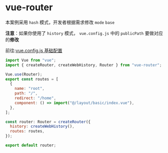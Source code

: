 # vue-router

本案例采用 `hash` 模式，开发者根据需求修改 `mode` `base`

**注意**：如果你使用了 `history` 模式， `vue.config.js` 中的 `publicPath` 要做对应的**修改**

前往:[vue.config.js 基础配置](#base)

```javascript
import Vue from "vue";
import { createRouter, createWebHistory, Router } from "vue-router";

Vue.use(Router);
export const routes = [
  {
    name: "root",
    path: "/",
    redirect: "/home",
    component: () => import("@/layout/basic/index.vue"),
  },
];

const router: Router = createRouter({
  history: createWebHistory(),
  routes: routes,
});

export default router;
```
